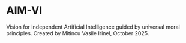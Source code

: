 # AIM-VI
Vision for Independent Artificial Intelligence guided by universal moral principles. Created by Mitincu Vasile Irinel, October 2025.
